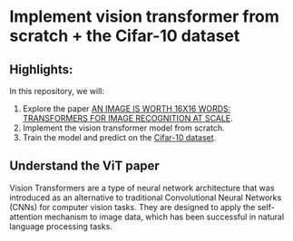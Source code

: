# Implement vision transformer from scratch + the Cifar-10 dataset
## Highlights:
In this repository, we will:
1. Explore the paper [AN IMAGE IS WORTH 16X16 WORDS: TRANSFORMERS FOR IMAGE RECOGNITION AT SCALE](https://arxiv.org/pdf/2010.11929.pdf).
2. Implement the vision transformer model from scratch.
3. Train the model and predict on the [Cifar-10 dataset](https://www.cs.toronto.edu/~kriz/cifar.html).

## Understand the ViT paper
Vision Transformers are a type of neural network architecture that was introduced as an alternative to traditional Convolutional Neural Networks (CNNs) for computer vision tasks. They are designed to apply the self-attention mechanism to image data, which has been successful in natural language processing tasks.
